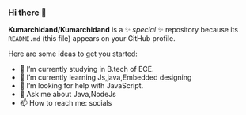 ### Hi there 👋


**Kumarchidand/Kumarchidand** is a ✨ _special_ ✨ repository because its `README.md` (this file) appears on your GitHub profile.

Here are some ideas to get you started:

- 🔭 I’m currently studying in B.tech of ECE.
- 🌱 I’m currently learning Js,java,Embedded designing
- 👯 I’m looking for help with JavaScript.
- 💬 Ask me about Java,NodeJs
- 📫 How to reach me: socials


